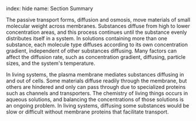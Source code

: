 index: hide
name: Section Summary

The passive transport forms, diffusion and osmosis, move materials of small molecular weight across membranes. Substances diffuse from high to lower concentration areas, and this process continues until the substance evenly distributes itself in a system. In solutions containing more than one substance, each molecule type diffuses according to its own concentration gradient, independent of other substances diffusing. Many factors can affect the diffusion rate, such as concentration gradient, diffusing, particle sizes, and the system's temperature.

In living systems, the plasma membrane mediates substances diffusing in and out of cells. Some materials diffuse readily through the membrane, but others are hindered and only can pass through due to specialized proteins such as channels and transporters. The chemistry of living things occurs in aqueous solutions, and balancing the concentrations of those solutions is an ongoing problem. In living systems, diffusing some substances would be slow or difficult without membrane proteins that facilitate transport.
